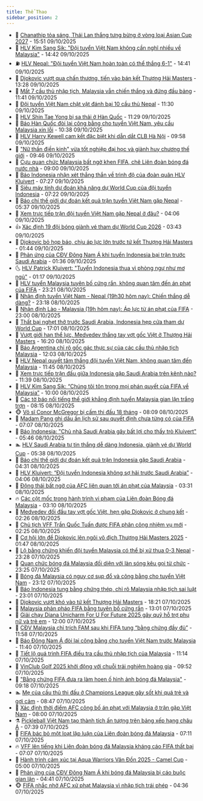 ```yaml
---
title: Thể Thao
sidebar_position: 2
---
```


<!-- dantri-the-thao:START -->
- 🎡 [Chanathip tỏa sáng, Thái Lan thắng tưng bừng ở vòng loại Asian Cup 2027](https://dantri.com.vn/the-thao/chanathip-toa-sang-thai-lan-thang-tung-bung-o-vong-loai-asian-cup-2027-20251009220848980.htm) - 15:51 09/10/2025
- 💯 [HLV Kim Sang Sik: &quot;Đội tuyển Việt Nam không cần nghĩ nhiều về Malaysia&quot;](https://dantri.com.vn/the-thao/hlv-kim-sang-sik-doi-tuyen-viet-nam-khong-can-nghi-nhieu-ve-malaysia-20251009214230122.htm) - 14:42 09/10/2025
- ⛽️ [HLV Nepal: &quot;Đội tuyển Việt Nam hoàn toàn có thể thắng 6-1&quot;](https://dantri.com.vn/the-thao/hlv-nepal-doi-tuyen-viet-nam-hoan-toan-co-the-thang-6-1-20251009214635878.htm) - 14:41 09/10/2025
- 💃 [Djokovic vượt qua chấn thương, tiến vào bán kết Thượng Hải Masters](https://dantri.com.vn/the-thao/djokovic-vuot-qua-chan-thuong-tien-vao-ban-ket-thuong-hai-masters-20251009202322731.htm) - 13:28 09/10/2025
- 🌈 [Mất 7 cầu thủ nhập tịch, Malaysia vẫn chiến thắng và đứng đầu bảng](https://dantri.com.vn/the-thao/mat-7-cau-thu-nhap-tich-malaysia-van-chien-thang-va-dung-dau-bang-20251009184140819.htm) - 11:41 09/10/2025
- 🦅 [Đội tuyển Việt Nam chật vật đánh bại 10 cầu thủ Nepal](https://dantri.com.vn/the-thao/doi-tuyen-viet-nam-chat-vat-danh-bai-10-cau-thu-nepal-20251009095823853.htm) - 11:30 09/10/2025
- 🌝 [HLV Shin Tae Yong bị sa thải ở Hàn Quốc](https://dantri.com.vn/the-thao/hlv-shin-tae-yong-bi-sa-thai-o-han-quoc-20251009183244157.htm) - 11:29 09/10/2025
- 🚀 [Báo Hàn Quốc đòi lại công bằng cho tuyển Việt Nam, yêu cầu Malaysia xin lỗi](https://dantri.com.vn/the-thao/bao-han-quoc-doi-lai-cong-bang-cho-tuyen-viet-nam-yeu-cau-malaysia-xin-loi-20251009144322966.htm) - 10:38 09/10/2025
- 🎉 [HLV Harry Kewell cam kết đặc biệt khi dẫn dắt CLB Hà Nội](https://dantri.com.vn/the-thao/hlv-harry-kewell-cam-ket-dac-biet-khi-dan-dat-clb-ha-noi-20251009165152491.htm) - 09:58 09/10/2025
- 📝 [&quot;Nữ thần điền kinh&quot; vừa tốt nghiệp đại học và giành huy chương thế giới](https://dantri.com.vn/the-thao/nu-than-dien-kinh-vua-tot-nghiep-dai-hoc-va-gianh-huy-chuong-the-gioi-20251009173755518.htm) - 09:46 09/10/2025
- 🦄 [Cựu quan chức Malaysia bất ngờ khen FIFA, chê Liên đoàn bóng đá nước nhà](https://dantri.com.vn/the-thao/cuu-quan-chuc-malaysia-bat-ngo-khen-fifa-che-lien-doan-bong-da-nuoc-nha-20251009144103314.htm) - 09:00 09/10/2025
- 🎉 [Báo Indonesia nhận xét thẳng thắn về trình độ của đoàn quân HLV Kluivert](https://dantri.com.vn/the-thao/bao-indonesia-nhan-xet-thang-than-ve-trinh-do-cua-doan-quan-hlv-kluivert-20251009121608152.htm) - 07:27 09/10/2025
- 💼 [Siêu máy tính dự đoán khả năng dự World Cup của đội tuyển Indonesia](https://dantri.com.vn/the-thao/sieu-may-tinh-du-doan-kha-nang-du-world-cup-cua-doi-tuyen-indonesia-20251009125103734.htm) - 07:22 09/10/2025
- 🤡 [Báo chí thế giới dự đoán kết quả trận tuyển Việt Nam gặp Nepal](https://dantri.com.vn/the-thao/bao-chi-the-gioi-du-doan-ket-qua-tran-tuyen-viet-nam-gap-nepal-20251009123753464.htm) - 05:37 09/10/2025
- 🦆 [Xem trực tiếp trận đội tuyển Việt Nam gặp Nepal ở đâu?](https://dantri.com.vn/the-thao/xem-truc-tiep-tran-doi-tuyen-viet-nam-gap-nepal-o-dau-20251009110625771.htm) - 04:06 09/10/2025
- 👍 [Xác định 19 đội bóng giành vé tham dự World Cup 2026](https://dantri.com.vn/the-thao/xac-dinh-19-doi-bong-gianh-ve-tham-du-world-cup-2026-20251009104303358.htm) - 03:43 09/10/2025
- 💼 [Djokovic bỏ họp báo, chịu áp lực lớn trước tứ kết Thượng Hải Masters](https://dantri.com.vn/the-thao/djokovic-bo-hop-bao-chiu-ap-luc-lon-truoc-tu-ket-thuong-hai-masters-20251009084145014.htm) - 01:44 09/10/2025
- 🦒 [Phản ứng của CĐV Đông Nam Á khi tuyển Indonesia bại trận trước Saudi Arabia](https://dantri.com.vn/the-thao/phan-ung-cua-cdv-dong-nam-a-khi-tuyen-indonesia-bai-tran-truoc-saudi-arabia-20251009082222721.htm) - 01:36 09/10/2025
- 🌜 [HLV Patrick Kluivert: &quot;Tuyển Indonesia thua vì phòng ngự như mơ ngủ&quot;](https://dantri.com.vn/the-thao/hlv-patrick-kluivert-tuyen-indonesia-thua-vi-phong-ngu-nhu-mo-ngu-20251009070713602.htm) - 01:17 09/10/2025
- 🦆 [HLV tuyển Malaysia tuyên bố cứng rắn, không quan tâm đến án phạt của FIFA](https://dantri.com.vn/the-thao/hlv-tuyen-malaysia-tuyen-bo-cung-ran-khong-quan-tam-den-an-phat-cua-fifa-20251009020750965.htm) - 23:21 08/10/2025
- 💪 [Nhận định tuyển Việt Nam - Nepal &lpar;19h30 hôm nay&rpar;: Chiến thắng dễ dàng?](https://dantri.com.vn/the-thao/nhan-dinh-tuyen-viet-nam-nepal-19h30-hom-nay-chien-thang-de-dang-20251008223528382.htm) - 23:18 08/10/2025
- 🧠 [Nhận định Lào - Malaysia &lpar;19h hôm nay&rpar;: Áp lực từ án phạt của FIFA](https://dantri.com.vn/the-thao/nhan-dinh-lao-malaysia-19h-hom-nay-ap-luc-tu-an-phat-cua-fifa-20251008113529756.htm) - 23:00 08/10/2025
- 🦄 [Thất bại nghẹt thở trước Saudi Arabia, Indonesia hẹp cửa tham dự World Cup](https://dantri.com.vn/the-thao/that-bai-nghet-tho-truoc-saudi-arabia-indonesia-hep-cua-tham-du-world-cup-20251008224251738.htm) - 17:01 08/10/2025
- 🥸 [Vượt giới hạn thể lực, Medvedev thắng tay vợt gốc Việt ở Thượng Hải Masters](https://dantri.com.vn/the-thao/vuot-gioi-han-the-luc-medvedev-thang-tay-vot-goc-viet-o-thuong-hai-masters-20251008231932786.htm) - 16:20 08/10/2025
- 🤠 [Báo Argentina chỉ rõ gốc gác thực sự của các cầu thủ nhập tịch Malaysia](https://dantri.com.vn/the-thao/bao-argentina-chi-ro-goc-gac-thuc-su-cua-cac-cau-thu-nhap-tich-malaysia-20251008190353688.htm) - 12:03 08/10/2025
- 👺 [HLV Nepal quyết tâm thắng đội tuyển Việt Nam, không quan tâm đến Malaysia](https://dantri.com.vn/the-thao/hlv-nepal-quyet-tam-thang-doi-tuyen-viet-nam-khong-quan-tam-den-malaysia-20251008183121106.htm) - 11:45 08/10/2025
- 📝 [Xem trực tiếp trận đấu giữa Indonesia gặp Saudi Arabia trên kênh nào?](https://dantri.com.vn/the-thao/xem-truc-tiep-tran-dau-giua-indonesia-gap-saudi-arabia-tren-kenh-nao-20251008183854887.htm) - 11:39 08/10/2025
- 🦆 [HLV Kim Sang Sik: “Chúng tôi tôn trọng mọi phán quyết của FIFA về Malaysia”](https://dantri.com.vn/the-thao/hlv-kim-sang-sik-chung-toi-ton-trong-moi-phan-quyet-cua-fifa-ve-malaysia-20251008170015317.htm) - 10:00 08/10/2025
- 🥳 [Các tờ báo nổi tiếng thế giới khẳng định tuyển Malaysia gian lận trắng trợn](https://dantri.com.vn/the-thao/cac-to-bao-noi-tieng-the-gioi-khang-dinh-tuyen-malaysia-gian-lan-trang-tron-20251008150440410.htm) - 08:15 08/10/2025
- 🐵 [Võ sĩ Conor McGregor bị cấm thi đấu 18 tháng](https://dantri.com.vn/the-thao/vo-si-conor-mcgregor-bi-cam-thi-dau-18-thang-20251008163121024.htm) - 08:09 08/10/2025
- 🤩 [Madam Pang ghi dấu ấn lịch sử sau quyết định chưa từng có của FIFA](https://dantri.com.vn/the-thao/madam-pang-ghi-dau-an-lich-su-sau-quyet-dinh-chua-tung-co-cua-fifa-20251008135056948.htm) - 07:07 08/10/2025
- 🤠 [Báo Indonesia: &quot;Chủ nhà Saudi Arabia gây bất lợi cho thầy trò Kluivert&quot;](https://dantri.com.vn/the-thao/bao-indonesia-chu-nha-saudi-arabia-gay-bat-loi-cho-thay-tro-kluivert-20251008123323341.htm) - 05:46 08/10/2025
- 🏊 [HLV Saudi Arabia tự tin thắng dễ dàng Indonesia, giành vé dự World Cup](https://dantri.com.vn/the-thao/hlv-saudi-arabia-tu-tin-thang-de-dang-indonesia-gianh-ve-du-world-cup-20251008123332294.htm) - 05:38 08/10/2025
- 🗽 [Báo chí thế giới dự đoán kết quả trận Indonesia gặp Saudi Arabia](https://dantri.com.vn/the-thao/bao-chi-the-gioi-du-doan-ket-qua-tran-indonesia-gap-saudi-arabia-20251008113126311.htm) - 04:31 08/10/2025
- 🚀 [HLV Kluivert: “Đội tuyển Indonesia không sợ hãi trước Saudi Arabia”](https://dantri.com.vn/the-thao/hlv-kluivert-doi-tuyen-indonesia-khong-so-hai-truoc-saudi-arabia-20251008105927305.htm) - 04:06 08/10/2025
- 🎉 [Động thái bất ngờ của AFC liên quan tới án phạt của Malaysia](https://dantri.com.vn/the-thao/dong-thai-bat-ngo-cua-afc-lien-quan-toi-an-phat-cua-malaysia-20251008101422176.htm) - 03:31 08/10/2025
- 🔥 [Các cột mốc trong hành trình vi phạm của Liên đoàn Bóng đá Malaysia](https://dantri.com.vn/the-thao/cac-cot-moc-trong-hanh-trinh-vi-pham-cua-lien-doan-bong-da-malaysia-20251008100832460.htm) - 03:10 08/10/2025
- 🎉 [Medvedev đối đầu tay vợt gốc Việt, hẹn gặp Djokovic ở chung kết](https://dantri.com.vn/the-thao/medvedev-doi-dau-tay-vot-goc-viet-hen-gap-djokovic-o-chung-ket-20251008092234680.htm) - 02:26 08/10/2025
- 🎡 [Chủ tịch VFF Trần Quốc Tuấn được FIFA phân công nhiệm vụ mới](https://dantri.com.vn/the-thao/chu-tich-vff-tran-quoc-tuan-duoc-fifa-phan-cong-nhiem-vu-moi-20251008093728326.htm) - 02:25 08/10/2025
- 🐻 [Cơ hội lớn để Djokovic lên ngôi vô địch Thượng Hải Masters 2025](https://dantri.com.vn/the-thao/co-hoi-lon-de-djokovic-len-ngoi-vo-dich-thuong-hai-masters-2025-20251008084431050.htm) - 01:47 08/10/2025
- 🌊 [Lộ bằng chứng khiến đội tuyển Malaysia có thể bị xử thua 0-3 Nepal](https://dantri.com.vn/the-thao/lo-bang-chung-khien-doi-tuyen-malaysia-co-the-bi-xu-thua-0-3-nepal-20251007235855987.htm) - 23:28 07/10/2025
- 💃 [Quan chức bóng đá Malaysia đối diện với làn sóng kêu gọi từ chức](https://dantri.com.vn/the-thao/quan-chuc-bong-da-malaysia-doi-dien-voi-lan-song-keu-goi-tu-chuc-20251008000446053.htm) - 23:25 07/10/2025
- 🤔 [Bóng đá Malaysia có nguy cơ sụp đổ và công bằng cho tuyển Việt Nam](https://dantri.com.vn/the-thao/bong-da-malaysia-co-nguy-co-sup-do-va-cong-bang-cho-tuyen-viet-nam-20251008003129711.htm) - 23:12 07/10/2025
- 🤭 [Báo Indonesia tung bằng chứng thép, chỉ rõ Malaysia nhập tịch sai luật](https://dantri.com.vn/the-thao/bao-indonesia-tung-bang-chung-thep-chi-ro-malaysia-nhap-tich-sai-luat-20251007234912936.htm) - 23:01 07/10/2025
- 👹 [Djokovic vượt khó vào tứ kết Thượng Hải Masters](https://dantri.com.vn/the-thao/djokovic-vuot-kho-vao-tu-ket-thuong-hai-masters-20251008011544924.htm) - 18:21 07/10/2025
- 🗽 [Malaysia phản pháo FIFA bằng tuyên bố cứng rắn](https://dantri.com.vn/the-thao/malaysia-phan-phao-fifa-bang-tuyen-bo-cung-ran-20251007191945851.htm) - 13:01 07/10/2025
- 🥳 [Giải chạy Diana Unicharm For U For Future 2025 gây quỹ hỗ trợ phụ nữ và trẻ em](https://dantri.com.vn/the-thao/giai-chay-diana-unicharm-for-u-for-future-2025-gay-quy-ho-tro-phu-nu-va-tre-em-20251007163332393.htm) - 12:00 07/10/2025
- 💃 [CĐV Malaysia chỉ trích FAM sau khi FIFA tung “bằng chứng đầy đủ”](https://dantri.com.vn/the-thao/cdv-malaysia-chi-trich-fam-sau-khi-fifa-tung-bang-chung-day-du-20251007185121183.htm) - 11:58 07/10/2025
- 🧰 [Báo Đông Nam Á đòi lại công bằng cho tuyển Việt Nam trước Malaysia](https://dantri.com.vn/the-thao/bao-dong-nam-a-doi-lai-cong-bang-cho-tuyen-viet-nam-truoc-malaysia-20251007184023693.htm) - 11:40 07/10/2025
- 💪 [Tiết lộ quá trình FIFA điều tra cầu thủ nhập tịch của Malaysia](https://dantri.com.vn/the-thao/tiet-lo-qua-trinh-fifa-dieu-tra-cau-thu-nhap-tich-cua-malaysia-20251007144737909.htm) - 11:14 07/10/2025
- 🚀 [VinClub Golf 2025 khởi động với chuỗi trải nghiệm hoàng gia](https://dantri.com.vn/the-thao/vinclub-golf-2025-khoi-dong-voi-chuoi-trai-nghiem-hoang-gia-20251007155700864.htm) - 09:52 07/10/2025
- 🤠 [&quot;Bằng chứng FIFA đưa ra làm hoen ố hình ảnh bóng đá Malaysia&quot;](https://dantri.com.vn/the-thao/bang-chung-fifa-dua-ra-lam-hoen-o-hinh-anh-bong-da-malaysia-20251007125552665.htm) - 09:18 07/10/2025
- 🏊 [Mẹ của cầu thủ thi đấu ở Champions League gây sốt khi quá trẻ và gợi cảm](https://dantri.com.vn/the-thao/me-cua-cau-thu-thi-dau-o-champions-league-gay-sot-khi-qua-tre-va-goi-cam-20251007154714673.htm) - 08:47 07/10/2025
- 🦄 [Xác định thời điểm AFC công bố án phạt với Malaysia ở trận gặp Việt Nam](https://dantri.com.vn/the-thao/xac-dinh-thoi-diem-afc-cong-bo-an-phat-voi-malaysia-o-tran-gap-viet-nam-20251007145935691.htm) - 08:00 07/10/2025
- ⚗️ [Pickleball Việt Nam tạo thành tích ấn tượng trên bảng xếp hạng châu Á](https://dantri.com.vn/the-thao/pickleball-viet-nam-tao-thanh-tich-an-tuong-tren-bang-xep-hang-chau-a-20251007143246857.htm) - 07:39 07/10/2025
- 🥷 [FIFA bác bỏ một loạt lập luận của Liên đoàn bóng đá Malaysia](https://dantri.com.vn/the-thao/fifa-bac-bo-mot-loat-lap-luan-cua-lien-doan-bong-da-malaysia-20251007124859493.htm) - 07:11 07/10/2025
- 🔥 [VFF lên tiếng khi Liên đoàn bóng đá Malaysia kháng cáo FIFA thất bại](https://dantri.com.vn/the-thao/vff-len-tieng-khi-lien-doan-bong-da-malaysia-khang-cao-fifa-that-bai-20251007114055372.htm) - 07:07 07/10/2025
- 🦅 [Hành trình cảm xúc tại Aqua Warriors Vân Đồn 2025 - Camel Cup](https://dantri.com.vn/the-thao/hanh-trinh-cam-xuc-tai-aqua-warriors-van-don-2025-camel-cup-20251007095959893.htm) - 05:00 07/10/2025
- 🌝 [Phản ứng của CĐV Đông Nam Á khi bóng đá Malaysia bị cáo buộc gian lận](https://dantri.com.vn/the-thao/phan-ung-cua-cdv-dong-nam-a-khi-bong-da-malaysia-bi-cao-buoc-gian-lan-20251007111908279.htm) - 04:41 07/10/2025
- 🐵 [FIFA nhắc nhở AFC xử phạt Malaysia vì nhập tịch trái phép](https://dantri.com.vn/the-thao/fifa-nhac-nho-afc-xu-phat-malaysia-vi-nhap-tich-trai-phep-20251007113625921.htm) - 04:36 07/10/2025<!-- dantri-the-thao:END -->
